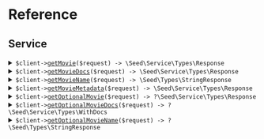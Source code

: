 # Reference
## Service
<details><summary><code>$client-><a href="/Seed/Service/ServiceClient.php">getMovie</a>($request) -> \Seed\Service\Types\Response</code></summary>
<dl>
<dd>

#### 🔌 Usage

<dl>
<dd>

<dl>
<dd>

```php
$client->service->getMovie(
    $request,
);
```
</dd>
</dl>
</dd>
</dl>

#### ⚙️ Parameters

<dl>
<dd>

<dl>
<dd>

**$request:** `string` 
    
</dd>
</dl>
</dd>
</dl>


</dd>
</dl>
</details>

<details><summary><code>$client-><a href="/Seed/Service/ServiceClient.php">getMovieDocs</a>($request) -> \Seed\Service\Types\Response</code></summary>
<dl>
<dd>

#### 🔌 Usage

<dl>
<dd>

<dl>
<dd>

```php
$client->service->getMovieDocs(
    $request,
);
```
</dd>
</dl>
</dd>
</dl>

#### ⚙️ Parameters

<dl>
<dd>

<dl>
<dd>

**$request:** `string` 
    
</dd>
</dl>
</dd>
</dl>


</dd>
</dl>
</details>

<details><summary><code>$client-><a href="/Seed/Service/ServiceClient.php">getMovieName</a>($request) -> \Seed\Types\StringResponse</code></summary>
<dl>
<dd>

#### 🔌 Usage

<dl>
<dd>

<dl>
<dd>

```php
$client->service->getMovieName(
    $request,
);
```
</dd>
</dl>
</dd>
</dl>

#### ⚙️ Parameters

<dl>
<dd>

<dl>
<dd>

**$request:** `string` 
    
</dd>
</dl>
</dd>
</dl>


</dd>
</dl>
</details>

<details><summary><code>$client-><a href="/Seed/Service/ServiceClient.php">getMovieMetadata</a>($request) -> \Seed\Service\Types\Response</code></summary>
<dl>
<dd>

#### 🔌 Usage

<dl>
<dd>

<dl>
<dd>

```php
$client->service->getMovieMetadata(
    $request,
);
```
</dd>
</dl>
</dd>
</dl>

#### ⚙️ Parameters

<dl>
<dd>

<dl>
<dd>

**$request:** `string` 
    
</dd>
</dl>
</dd>
</dl>


</dd>
</dl>
</details>

<details><summary><code>$client-><a href="/Seed/Service/ServiceClient.php">getOptionalMovie</a>($request) -> ?\Seed\Service\Types\Response</code></summary>
<dl>
<dd>

#### 🔌 Usage

<dl>
<dd>

<dl>
<dd>

```php
$client->service->getOptionalMovie(
    $request,
);
```
</dd>
</dl>
</dd>
</dl>

#### ⚙️ Parameters

<dl>
<dd>

<dl>
<dd>

**$request:** `string` 
    
</dd>
</dl>
</dd>
</dl>


</dd>
</dl>
</details>

<details><summary><code>$client-><a href="/Seed/Service/ServiceClient.php">getOptionalMovieDocs</a>($request) -> ?\Seed\Service\Types\WithDocs</code></summary>
<dl>
<dd>

#### 🔌 Usage

<dl>
<dd>

<dl>
<dd>

```php
$client->service->getOptionalMovieDocs(
    $request,
);
```
</dd>
</dl>
</dd>
</dl>

#### ⚙️ Parameters

<dl>
<dd>

<dl>
<dd>

**$request:** `string` 
    
</dd>
</dl>
</dd>
</dl>


</dd>
</dl>
</details>

<details><summary><code>$client-><a href="/Seed/Service/ServiceClient.php">getOptionalMovieName</a>($request) -> ?\Seed\Types\StringResponse</code></summary>
<dl>
<dd>

#### 🔌 Usage

<dl>
<dd>

<dl>
<dd>

```php
$client->service->getOptionalMovieName(
    $request,
);
```
</dd>
</dl>
</dd>
</dl>

#### ⚙️ Parameters

<dl>
<dd>

<dl>
<dd>

**$request:** `string` 
    
</dd>
</dl>
</dd>
</dl>


</dd>
</dl>
</details>
